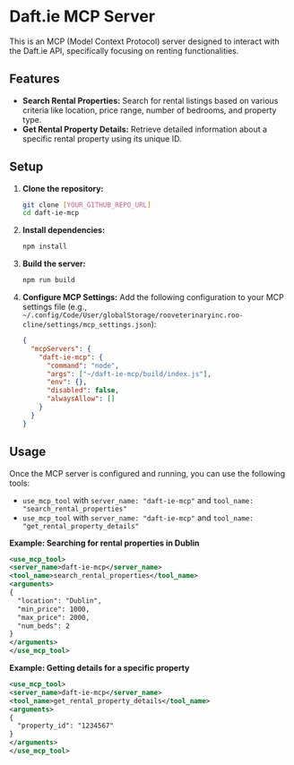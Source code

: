 # Daft.ie MCP Server

This is an MCP (Model Context Protocol) server designed to interact with the Daft.ie API, specifically focusing on renting functionalities.

## Features

*   **Search Rental Properties:** Search for rental listings based on various criteria like location, price range, number of bedrooms, and property type.
*   **Get Rental Property Details:** Retrieve detailed information about a specific rental property using its unique ID.

## Setup

1.  **Clone the repository:**
    ```bash
    git clone [YOUR_GITHUB_REPO_URL]
    cd daft-ie-mcp
    ```
2.  **Install dependencies:**
    ```bash
    npm install
    ```
3.  **Build the server:**
    ```bash
    npm run build
    ```
4.  **Configure MCP Settings:**
    Add the following configuration to your MCP settings file (e.g., `~/.config/Code/User/globalStorage/rooveterinaryinc.roo-cline/settings/mcp_settings.json`):

    ```json
    {
      "mcpServers": {
        "daft-ie-mcp": {
          "command": "node",
          "args": ["~/daft-ie-mcp/build/index.js"],
          "env": {},
          "disabled": false,
          "alwaysAllow": []
        }
      }
    }
    ```

## Usage

Once the MCP server is configured and running, you can use the following tools:

*   `use_mcp_tool` with `server_name: "daft-ie-mcp"` and `tool_name: "search_rental_properties"`
*   `use_mcp_tool` with `server_name: "daft-ie-mcp"` and `tool_name: "get_rental_property_details"`

**Example: Searching for rental properties in Dublin**

```xml
<use_mcp_tool>
<server_name>daft-ie-mcp</server_name>
<tool_name>search_rental_properties</tool_name>
<arguments>
{
  "location": "Dublin",
  "min_price": 1000,
  "max_price": 2000,
  "num_beds": 2
}
</arguments>
</use_mcp_tool>
```

**Example: Getting details for a specific property**

```xml
<use_mcp_tool>
<server_name>daft-ie-mcp</server_name>
<tool_name>get_rental_property_details</tool_name>
<arguments>
{
  "property_id": "1234567"
}
</arguments>
</use_mcp_tool>